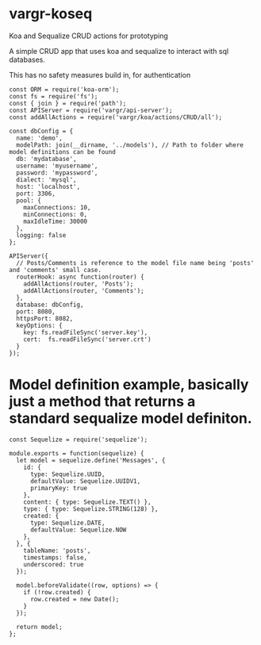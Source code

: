 # vargr-koseq
Koa and Sequalize CRUD actions for prototyping

A simple CRUD app that uses koa and sequalize to interact with sql databases.

This has no safety measures build in, for authentication

```
const ORM = require('koa-orm');
const fs = require('fs');
const { join } = require('path');
const APIServer = require('vargr/api-server');
const addAllActions = require('vargr/koa/actions/CRUD/all');

const dbConfig = {
  name: 'demo',
  modelPath: join(__dirname, '../models'), // Path to folder where model definitions can be found
  db: 'mydatabase',
  username: 'myusername',
  password: 'mypassword',
  dialect: 'mysql',
  host: 'localhost',
  port: 3306,
  pool: {
    maxConnections: 10,
    minConnections: 0,
    maxIdleTime: 30000
  },
  logging: false
};

APIServer({
  // Posts/Comments is reference to the model file name being 'posts' and 'comments' small case.
  routerHook: async function(router) {
    addAllActions(router, 'Posts');
    addAllActions(router, 'Comments');
  },
  database: dbConfig,
  port: 8080,
  httpsPort: 8082,
  keyOptions: {
    key: fs.readFileSync('server.key'),
    cert:  fs.readFileSync('server.crt')
  }
});
```

# Model definition example, basically just a method that returns a standard sequalize model definiton.
```
const Sequelize = require('sequelize');

module.exports = function(sequelize) {
  let model = sequelize.define('Messages', {
    id: {
      type: Sequelize.UUID,
      defaultValue: Sequelize.UUIDV1,
      primaryKey: true
    },
    content: { type: Sequelize.TEXT() },
    type: { type: Sequelize.STRING(128) },
    created: {
      type: Sequelize.DATE,
      defaultValue: Sequelize.NOW
    },
  }, {
    tableName: 'posts',
    timestamps: false,
    underscored: true
  });

  model.beforeValidate((row, options) => {
    if (!row.created) {
      row.created = new Date();
    }
  });

  return model;
};
```
